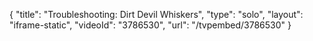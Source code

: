{
    "title": "Troubleshooting: Dirt Devil Whiskers",
    "type": "solo",
    "layout": "iframe-static",
    "videoId": "3786530",
    "url": "\/tvpembed\/3786530"
}